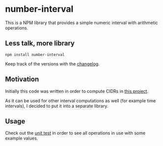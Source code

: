 # number-interval
This is a NPM library that provides a simple numeric interval with arithmetic operations.

## Less talk, more library
`npm install number-interval`

Keep track of the versions with the [changelog](https://github.com/Obirah/number-interval/blob/master/CHANGELOG.md).

## Motivation
Initially this code was written in order to compute CIDRs in [this project](https://github.com/Obirah/cidr-deny-allow-transformer).

As it can be used for other interval computations as well (for example time intervals), I decided to
put it into a separate library.

## Usage
Check out the [unit test](https://github.com/Obirah/number-interval/blob/master/test/number-interval.spec.ts)
in order to see all operations in use with some example values.
